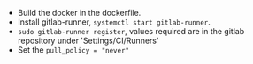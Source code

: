 - Build the docker in the dockerfile.
- Install gitlab-runner, `systemctl start gitlab-runner`.
- `sudo gitlab-runner register`, values required are in the gitlab repository under 'Settings/CI/Runners'
- Set the `pull_policy = "never"`
